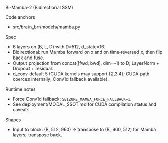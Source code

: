 Bi-Mamba-2 (Bidirectional SSM)

Code anchors
- src/brain_brr/models/mamba.py

Spec
- 6 layers on (B, L, D) with D=512, d_state=16.
- Bidirectional: run Mamba forward on x and on time‑reversed x, then flip back and fuse.
- Output projection from concat([fwd, bwd], dim=-1) to D; LayerNorm + Dropout + residual.
- d_conv default 5 (CUDA kernels may support {2,3,4}; CUDA path coerces internally; Conv1d fallback available).

Runtime notes
- Force Conv1d fallback: `SEIZURE_MAMBA_FORCE_FALLBACK=1`.
- See deployment/MODAL_SSOT.md for CUDA compilation status and caveats.

Shapes
- Input to block: (B, 512, 960) → transpose to (B, 960, 512) for Mamba layers; transpose back.
